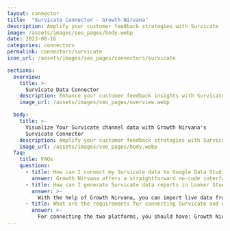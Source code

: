 ```yaml
---
layout: connector
title:  "Survicate Connector - Growth Nirvana"
description: Amplify your customer feedback strategies with Survicate insights integrated into Looker Studio.
image: /assets/images/seo_pages/body.webp
date: 2023-08-16
categories: connectors
permalink: connectors/survicate
icon_url: /assets/images/seo_pages/connectors/survicate

sections:
  overview:
    title: >-
      Survicate Data Connector
    description: Enhance your customer feedback insights with Survicate integration. Seamlessly merge customer feedback data from Survicate with Looker Studio's analytical capabilities, unlocking insights that shape customer satisfaction strategies, feedback analysis, and operational excellence.
    image_url: /assets/images/seo_pages/overview.webp

  body:
    title: >-
      Visualize Your Survicate channel data with Growth Nirvana's
      Survicate Connector
    description: Amplify your customer feedback strategies with Survicate insights integrated into Looker Studio.
    image_url: /assets/images/seo_pages/body.webp
  faq:
    title: FAQs
    questions:
      - title: How can I connect my Survicate data to Google Data Studio/Looker Studio?
        answer: Growth Nirvana offers a straightforward no-code interface to connect to Survicate data sources.
      - title: How can I generate Survicate data reports in Looker Studio?
        answer: >-
          With the help of Growth Nirvana, you can import live data from Survicate into Looker Studio. These data can be viewed in charts, tables, and dashboards to generate branded reports that can be shared instantly.
      - title: What are the requirements for connecting Survicate and Looker Studio?
        answer: >-
          For connecting the two platforms, you should have: Growth Nirvana Account and Survicate Ads Account
---
```

